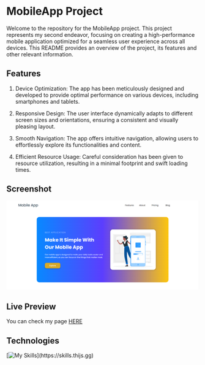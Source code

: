 # MobileApp Project

Welcome to the repository for the MobileApp project. This project represents my second endeavor, focusing on creating a high-performance mobile application optimized for a seamless user experience across all devices. This README provides an overview of the project, its features and other relevant information.

## Features

1. Device Optimization: The app has been meticulously designed and developed to provide optimal performance on various devices, including smartphones and tablets. 

2. Responsive Design: The user interface dynamically adapts to different screen sizes and orientations, ensuring a consistent and visually pleasing layout.

3. Smooth Navigation: The app offers intuitive navigation, allowing users to effortlessly explore its functionalities and content.

4. Efficient Resource Usage: Careful consideration has been given to resource utilization, resulting in a minimal footprint and swift loading times.

## Screenshot

<img src="./screenshot.png" alt="Screenshot of my page">

## Live Preview

You can check my page [HERE](https://chrissv2.github.io/MobileApp/)

## Technologies

[![My Skills](https://skills.thijs.gg/icons?i=html,css,scss,js,gulp,)](https://skills.thijs.gg)
